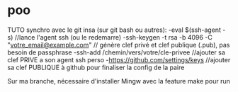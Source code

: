 # poo

TUTO synchro avec le git insa (sur git bash ou autres):
-eval $(ssh-agent -s) //lance l'agent ssh (ou le redemarre)
-ssh-keygen -t rsa -b 4096 -C "votre_email@example.com" // génère clef privé et clef publique (.pub), pas besoin de passphrase
-ssh-add /chemin/vers/votre/cle-privee //ajouter sa clef PRIVE a son agent ssh perso
-https://github.com/settings/keys  //ajouter sa clef PUBLIQUE à github pour finaliser la config de la paire

Sur ma branche, nécessaire d'installer Mingw avec la feature make pour run 